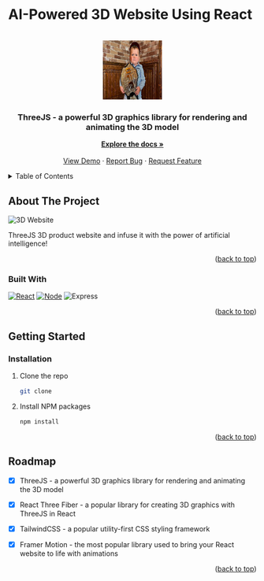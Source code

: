 # AI-Powered 3D Website Using React

<a name="readme-top"></a>
<!-- PROJECT LOGO -->
<br />
<div align="center">
  <a href="https://github.com/erick-hz/">
    <img src="client/src/assets/logo.jpg" alt="Logo" width="120" height="120">
  </a>

  <h3 align="center"> ThreeJS - a powerful 3D graphics library for rendering and animating the 3D model</h3>

  <p align="center">
    <a href="https://github.com/erick-hz/"><strong>Explore the docs »</strong></a>
    <br />
    <br />
    <a href="https://github.com/erick-hz/">View Demo</a>
    ·
    <a href="https://github.com/erick-hz/">Report Bug</a>
    ·
    <a href="https://github.com/erick-hz/">Request Feature</a>
  </p>
</div>



<!-- TABLE OF CONTENTS -->
<details>
  <summary>Table of Contents</summary>
  <ol>
    <li>
      <a href="#about-the-project">About The Project</a>
      <ul>
        <li><a href="#built-with">Built With</a></li>
      </ul>
    </li>
    <li>
      <a href="#getting-started">Getting Started</a>
      <ul>
        <li><a href="#installation">Installation</a></li>
      </ul>
    </li>
    <li><a href="#roadmap">Roadmap</a></li>
  </ol>
</details>

<!-- ABOUT THE PROJECT -->
## About The Project

![3D Website](https://i.ibb.co/Krk39Cf/Thumbnali.png)

ThreeJS 3D product website and infuse it with the power of artificial intelligence! 
<p align="right">(<a href="#readme-top">back to top</a>)</p>

### Built With

 [![React][React.js]][React-url]
 [![Node][Node-js]][Node-url]
 ![Express](https://img.shields.io/badge/-Express-E44D27?style=flat-square&logo=express&logoColor=ffffff)
 

<p align="right">(<a href="#readme-top">back to top</a>)</p>

<!-- GETTING STARTED -->
## Getting Started

### Installation

1. Clone the repo
   ```sh
   git clone 
   ```
2. Install NPM packages
   ```sh
   npm install
   ```

<p align="right">(<a href="#readme-top">back to top</a>)</p>


<!-- ROADMAP -->
## Roadmap

- [x] ThreeJS - a powerful 3D graphics library for rendering and animating the 3D model
- [x] React Three Fiber - a popular library for creating 3D graphics with ThreeJS in React
- [x] TailwindCSS - a popular utility-first CSS styling framework
- [x] Framer Motion - the most popular library used to bring your React website to life with animations



<p align="right">(<a href="#readme-top">back to top</a>)</p>

<!-- MARKDOWN LINKS & IMAGES -->
[React.js]: https://img.shields.io/badge/React-20232A?style=flat-square&logo=react&logoColor=61DAFB
[React-url]: https://reactjs.org/
[Node-js]: https://img.shields.io/badge/Node.js-339933?style=flat-square&logo=node.js&logoColor=white
[Node-url]: https://nodejs.org/en

